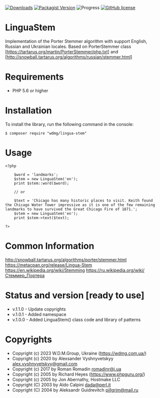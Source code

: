 [![Downloads](https://img.shields.io/packagist/dt/wdmg/lingua-stem.svg)](https://packagist.org/packages/wdmg/lingua-stem)
[![Packagist Version](https://img.shields.io/packagist/v/wdmg/lingua-stem.svg)](https://packagist.org/packages/wdmg/lingua-stem)
![Progress](https://img.shields.io/badge/progress-ready_to_use-green.svg)
[![GitHub license](https://img.shields.io/github/license/wdmg/lingua-stem.svg)](https://github.com/wdmg/lingua-stem/blob/master/LICENSE)


# LinguaStem

Implementation of the Porter Stemmer algorithm with support English, Russian and Ukrainian locales.
Based on PorterStemmer class [https://tartarus.org/martin/PorterStemmer/php.txt] and [http://snowball.tartarus.org/algorithms/russian/stemmer.html]

# Requirements 
* PHP 5.6 or higher

# Installation
To install the library, run the following command in the console:

`$ composer require "wdmg/lingua-stem"`

# Usage

    <?php
    
        $word = 'landmarks';
        $stem = new LinguaStem('en');
        print $stem::word($word);
        
        // or
        
        $text = 'Chicago has many historic places to visit. Keith found the Chicago Water Tower impressive as it is one of the few remaining landmarks to have survived the Great Chicago Fire of 1871.';
        $stem = new LinguaStem('en');
        print $stem->text($text);
    
    ?>

# Common Information
http://snowball.tartarus.org/algorithms/porter/stemmer.html
https://metacpan.org/release/Lingua-Stem
https://en.wikipedia.org/wiki/Stemming
https://ru.wikipedia.org/wiki/Стеммер_Портера

# Status and version [ready to use]
* v.1.1.0 - Update copyrights
* v.1.0.1 - Added namespace
* v.1.0.0 - Added LinguaStem() class code and library  of patterns

# Copyrights
* Copyright (c) 2023 W.D.M.Group, Ukraine (https://wdmg.com.ua/)
* Copyright (c) 2020 by Alexsander Vyshnyvetskyy <alex.vyshnyvetskyy@gmail.com>
* Copyright (c) 2017 by Roman Romadin <romadinr@i.ua>
* Copyright (c) 2005 by Richard Heyes (https://www.phpguru.org/)
* Copyright (c) 2005 by Jon Abernathy, Hostmake LLC
* Copyright (C) 2003 by Aldo Calpini <dada@perl.it>
* Copyright (C) 2004 by Aleksandr Guidrevitch <pillgrim@mail.ru>